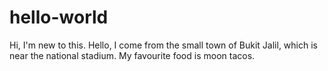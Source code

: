 # hello-world
Hi, I'm new to this.
Hello, I come from the small town of Bukit Jalil, which is near the national stadium.
My favourite food is moon tacos.
